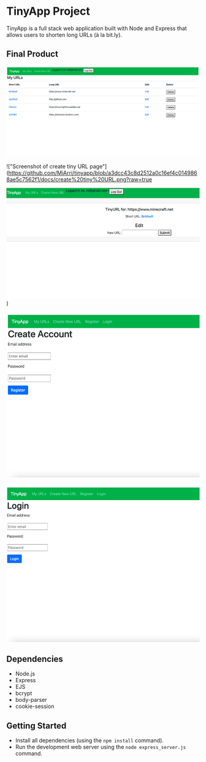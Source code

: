 # TinyApp Project

TinyApp is a full stack web application built with Node and Express that allows users to shorten long URLs (à la bit.ly).

## Final Product

!["Screenshot of my URLs page"](https://github.com/MiArri/tinyapp/blob/a3dcc43c8d2512a0c16ef4c0149868ae5c7562f1/docs/my%20URLs%20table.png?raw=true)

!["Screenshot of create tiny URL page"](https://github.com/MiArri/tinyapp/blob/a3dcc43c8d2512a0c16ef4c0149868ae5c7562f1/docs/create%20tiny%20URL.png?raw=true

!["Screenshot of edit URL page"](https://github.com/MiArri/tinyapp/blob/a3dcc43c8d2512a0c16ef4c0149868ae5c7562f1/docs/edit%20URL.png?raw=true))

!["Screenshot of Register page"](https://github.com/MiArri/tinyapp/blob/a3dcc43c8d2512a0c16ef4c0149868ae5c7562f1/docs/Register.png?raw=true)

!["Screenshot of Login page"](https://github.com/MiArri/tinyapp/blob/a3dcc43c8d2512a0c16ef4c0149868ae5c7562f1/docs/Login.png?raw=true)

## Dependencies

- Node.js
- Express
- EJS
- bcrypt
- body-parser
- cookie-session

## Getting Started

- Install all dependencies (using the `npm install` command).
- Run the development web server using the `node express_server.js` command.
